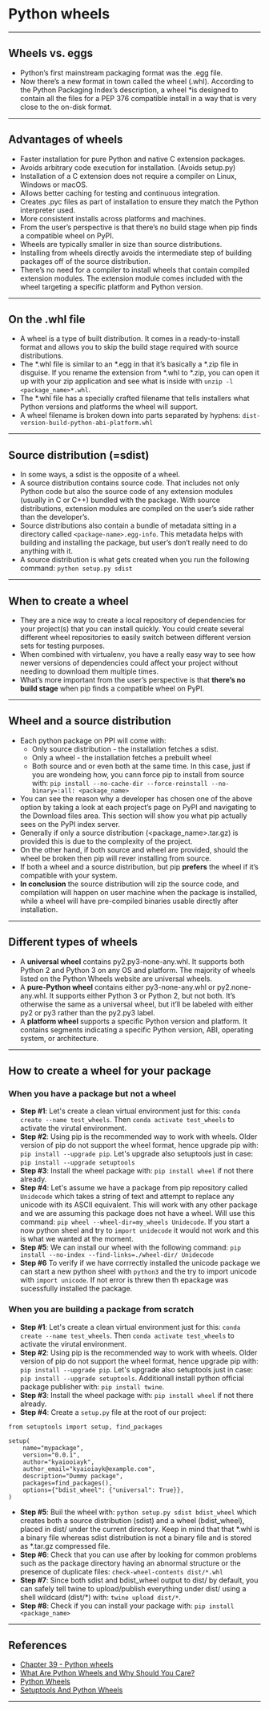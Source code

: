 # Python wheels
***

## Wheels vs. eggs
- Python’s first mainstream packaging format was the .egg file.
- Now there’s a new format in town called the wheel (.whl). According to the Python Packaging Index’s description, a wheel *is designed to contain all the files for a PEP 376 compatible install in a way that is very close to the on-disk format.
***

## Advantages of wheels
- Faster installation for pure Python and native C extension packages.
- Avoids arbitrary code execution for installation. (Avoids setup.py)
- Installation of a C extension does not require a compiler on Linux, Windows or macOS.
- Allows better caching for testing and continuous integration.
- Creates .pyc files as part of installation to ensure they match the Python interpreter used.
- More consistent installs across platforms and machines.
- From the user’s perspective is that there’s no build stage when pip finds a compatible wheel on PyPI.
- Wheels are typically smaller in size than source distributions.
- Installing from wheels directly avoids the intermediate step of building packages off of the source distribution.
- There’s no need for a compiler to install wheels that contain compiled extension modules. The extension module comes included with the wheel targeting a specific platform and Python version.
***

## On the .whl file
- A wheel is a type of built distribution. It comes in a ready-to-install format and allows you to skip the build stage required with source distributions.
- The *.whl file is similar to an *.egg in that it’s basically a *.zip file in disguise. If you rename the extension from *.whl to *.zip, you can open it up with your zip application and see what is inside with `unzip -l <package_name>*.whl`.
- The *.whl file has a specially crafted filename that tells installers what Python versions and platforms the wheel will support.
- A wheel filename is broken down into parts separated by hyphens: `dist-version-build-python-abi-platform.whl`

***

## Source distribution  (=sdist)
- In some ways, a sdist is the opposite of a wheel.
- A source distribution contains source code. That includes not only Python code but also the source code of any extension modules (usually in C or C++) bundled with the package. With source distributions, extension modules are compiled on the user’s side rather than the developer’s.
- Source distributions also contain a bundle of metadata sitting in a directory called `<package-name>.egg-info`. This metadata helps with building and installing the package, but user’s don’t really need to do anything with it.
- A source distribution is what gets created when you run the following command: `python setup.py sdist`
***

## When to create a wheel
- They are a nice way to create a local repository of dependencies for your project(s) that you can install quickly. You could create several different wheel repositories to easily switch between different version sets for testing purposes.
- When combined with virtualenv, you have a really easy way to see how newer versions of dependencies could affect your project without needing to download them multiple times.
- What’s more important from the user’s perspective is that **there’s no build stage** when pip finds a compatible wheel on PyPI.
***

## Wheel and a source distribution
- Each python package on PPI will come with:
    - Only source distribution - the installation fetches a sdist.
    - Only a wheel - the installation fetches a prebuilt wheel
    - Both source and or even both at the same time. In this case, just if you are wondeing how, you cann force pip to install from source with: `pip install --no-cache-dir --force-reinstall --no-binary=:all: <package_name>`
- You can see the reason why a developer has chosen one of the above option by taking a look at each project’s page on PyPI and navigating to the Download files area. This section will show you what pip actually sees on the PyPI index server.
- Generally if only a source distribution (<package_name>.tar.gz) is provided this is due to the complexity of the project.
- On the other hand, if both source and wheel are provided, should the wheel be broken then pip will rever installing from source.
- If both a wheel and a source distribution, but pip **prefers** the wheel if it’s compatible with your system.
- **In conclusion** the source distribution will zip the source code, and compilation will happen on user machine when the package is installed, while a wheel will have pre-compiled binaries usable directly after installation.
***

## Different types of wheels
- A **universal wheel** contains py2.py3-none-any.whl. It supports both Python 2 and Python 3 on any OS and platform. The majority of wheels listed on the Python Wheels website are universal wheels.
- A **pure-Python wheel** contains either py3-none-any.whl or py2.none-any.whl. It supports either Python 3 or Python 2, but not both. It’s otherwise the same as a universal wheel, but it’ll be labeled with either py2 or py3 rather than the py2.py3 label.
- A **platform wheel** supports a specific Python version and platform. It contains segments indicating a specific Python version, ABI, operating system, or architecture.
***

## How to create a wheel for your package

### When you have a package but not a wheel
- **Step #1**: Let's create a clean virtual environment just for this: `conda create --name test_wheels`. Then `conda activate test_wheels` to activate the virutal environment.
- **Step #2**: Using pip is the recommended way to work with wheels. Older version of pip do not support the wheel format, hence upgrade pip with: `pip install --upgrade pip`. Let's upgrade also setuptools just in case: `pip install --upgrade setuptools`
- **Step #3**: Install the wheel package with: `pip install wheel` if not there already.
- **Step #4**: Let's assume we have a package from pip repository called `Unidecode` which takes a string of text and attempt to replace any unicode with its ASCII equivalent. This will work with any other package and we are assuming this package does not have a wheel. Will use this command: `pip wheel --wheel-dir=my_wheels Unidecode`. If you start a now python sheel and try to `import unidecode` it would not work and this is what we wanted at the moment.
- **Step #5**: We can install our wheel with the following command: `pip install --no-index --find-links=./wheel-dir/ Unidecode`
- **Step #6** To verify if we have corrrectly installed the unicode package we can start a new python sheel with `python3` and the  try to import unicode with `import unicode`. If not error is threw then th epackage was sucessfully installed the package.

### When you are building a package from scratch
- **Step #1**: Let's create a clean virtual environment just for this: `conda create --name test_wheels`. Then `conda activate test_wheels` to activate the virutal environment.
- **Step #2**: Using pip is the recommended way to work with wheels. Older version of pip do not support the wheel format, hence upgrade pip with: `pip install --upgrade pip`. Let's upgrade also setuptools just in case: `pip install --upgrade setuptools`. Additionall install python official package publisher with: `pip install twine`.
- **Step #3**: Install the wheel package with: `pip install wheel` if not there already.
- **Step #4**: Create a `setup.py` file at the root of our project:
```
from setuptools import setup, find_packages

setup(
    name="mypackage",
    version="0.0.1",
    author="kyaiooiayk",
    author_email="kyaioiayk@example.com",
    description="Dummy package",
    packages=find_packages(),
    options={"bdist_wheel": {"universal": True}},
)
```
- **Step #5**: Buil the wheel with: `python setup.py sdist bdist_wheel` which creates both a source distribution (sdist) and a wheel (bdist_wheel), placed in dist/ under the current directory. Keep in mind that that *.whl is a binary file whereas sdist distribution is not a binary file and is stored as *.tar.gz compressed file.
- **Step #6**: Check that you can use after by looking for common problems such as the package directory having an abnormal structure or the presence of duplicate files: `check-wheel-contents dist/*.whl`
- **Step #7**: Since both sdist and bdist_wheel output to dist/ by default, you can safely tell twine to upload/publish everything under dist/ using a shell wildcard (dist/*) with: `twine upload dist/*`.
- **Step #8**: Check if you can install your package with: `pip install <package_name>`
***

## References
- [Chapter 39 - Python wheels](https://python101.pythonlibrary.org/chapter39_wheels.html)
- [What Are Python Wheels and Why Should You Care?](https://realpython.com/python-wheels/)
- [Python Wheels](https://pythonwheels.com/)
- [Setuptools And Python Wheels](https://kimsereylam.com/python/2021/02/26/setuptools-and-python-wheels.html)
***
